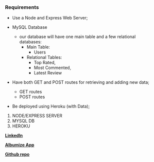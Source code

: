 
### Requirements


* Use a Node and Express Web Server;


* MySQL Database 
    - our database will have one main table and a few relational databases:
        * Main Table:
            - Users
        * Relational Tables:
            - Top Rated,
            - Most Commented,
            - Latest Review
* Have both GET and POST routes for retrieving and adding new data;
    * GET routes
    * POST routes
* Be deployed using Heroku (with Data);




1. NODE/EXPRESS SERVER
2. MYSQL DB
3. HEROKU


**[LinkedIn](https://www.linkedin.com/in/jason-lloyd-a0ba9529/)**

**[Albumize App](https://glacial-tundra-34381.herokuapp.com/)**

**[Github repo](https://github.com/jll9qw/AlbumReviewBlog.git)**